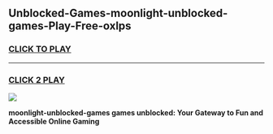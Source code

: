 
## Unblocked-Games-moonlight-unblocked-games-Play-Free-oxlps
<h3>
<a href="https://premium76.site?title=moonlight-unblocked-games&ref=23A">CLICK TO PLAY</a></h3>
<hr>

<h3>
<a href="https://premium76.site?title=moonlight-unblocked-games&ref=23A">CLICK 2 PLAY</a>
  
</h3>

<a href="https://premium76.site?title=moonlight-unblocked-games&ref=23A"><img src="https://clearcache.store/games.png"></a>


**moonlight-unblocked-games games unblocked: Your Gateway to Fun and Accessible Online Gaming**
